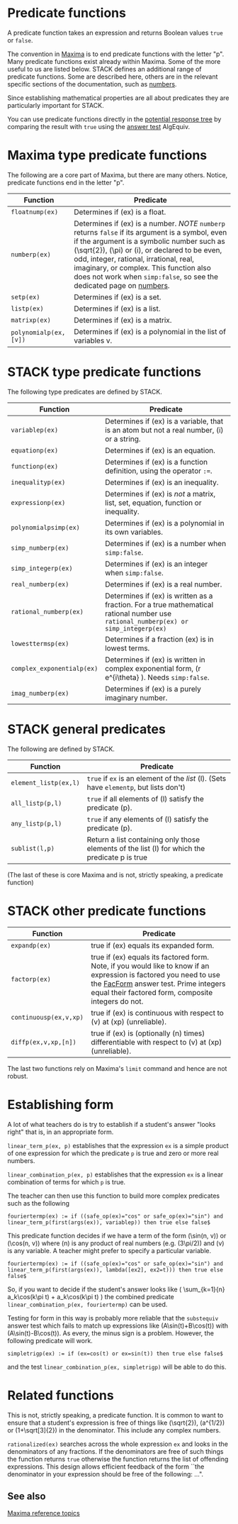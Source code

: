 # Predicate functions

A predicate function takes an expression and returns Boolean values `true` or `false`.

The convention in [Maxima](Maxima_background.md) is to end predicate
functions with the letter "p". Many predicate functions exist
already within Maxima.  Some of the more useful to us are
listed below.   STACK defines an additional range of predicate
functions.  Some are described here, others are in the relevant specific sections of the documentation, such as [numbers](Numbers.md).

Since establishing mathematical properties are all about predicates they are particularly important for STACK.

You can use predicate functions directly in the [potential response tree](../Authoring/Potential_response_trees.md) by comparing the result with `true` using the
[answer test](../Authoring/Answer_Tests/index.md) AlgEquiv.

# Maxima type predicate functions #

The following are a core part of Maxima, but there are many others.  Notice, predicate functions end in the letter "p".

| Function                | Predicate
| ----------------------- | ----------------------------------------------------------------------------------------------------------------------------------------------------------------------------------------------------------------------------------------------------------------------------------------------------------------------------------------------------------
| `floatnump(ex)`         | Determines if \(ex\) is a float.
| `numberp(ex)`           | Determines if \(ex\) is a number.  _NOTE_ `numberp` returns `false` if its argument is a symbol, even if the argument is a symbolic number such as \(\sqrt{2}\), \(\pi\) or \(i\), or declared to be even, odd, integer, rational, irrational, real, imaginary, or complex.   This function also does not work when `simp:false`, so see the dedicated page on [numbers](Numbers.md).
| `setp(ex)`              | Determines if \(ex\) is a set.
| `listp(ex)`             | Determines if \(ex\) is a list.
| `matrixp(ex)`           | Determines if \(ex\) is a matrix.
| `polynomialp(ex,[v])`   | Determines if \(ex\) is a polynomial in the list of variables v.

# STACK type predicate functions

The following type predicates are defined by STACK.

| Function                   | Predicate
| -------------------------- | ----------------------------------------------------------------------------------------------------------------------------------------------------------------------------------------------------------------------------------------------------------------------------------------------------------------------------------------------------------
| `variablep(ex)`            | Determines if \(ex\) is a variable, that is an atom but not a real number, \(i\) or a string.
| `equationp(ex)`            | Determines if \(ex\) is an equation.
| `functionp(ex)`            | Determines if \(ex\) is a function definition, using the operator `:=`.
| `inequalityp(ex)`          | Determines if \(ex\) is an inequality.
| `expressionp(ex)`          | Determines if \(ex\) is _not_ a matrix, list, set, equation, function or inequality.
| `polynomialpsimp(ex)`      | Determines if \(ex\) is a polynomial in its own variables.
| `simp_numberp(ex)`         | Determines if \(ex\) is a number when `simp:false`.
| `simp_integerp(ex)`        | Determines if \(ex\) is an integer when `simp:false`.
| `real_numberp(ex)`         | Determines if \(ex\) is a real number.
| `rational_numberp(ex)`     | Determines if \(ex\) is written as a fraction.  For a true mathematical rational number use `rational_numberp(ex) or simp_integerp(ex)`
| `lowesttermsp(ex)`         | Determines if a fraction \(ex\) is in lowest terms.
| `complex_exponentialp(ex)` | Determines if \(ex\) is written in complex exponential form, \(r e^{i\theta} \).  Needs `simp:false`.
| `imag_numberp(ex)`         | Determines if \(ex\) is a purely imaginary number.

# STACK general predicates #

The following are defined by STACK.

| Function              | Predicate
| --------------------- | ------------------------------------------------------------------------------------------------
| `element_listp(ex,l)` | `true` if `ex` is an element of the _list_ \(l\).  (Sets have `elementp`, but lists don't)
| `all_listp(p,l)`      | `true` if all elements of \(l\) satisfy the predicate \(p\).
| `any_listp(p,l)`      | `true` if any elements of \(l\) satisfy the predicate \(p\).
| `sublist(l,p)`        | Return a list containing only those elements of the list \(l\) for which the predicate p is true

(The last of these is core Maxima and is not, strictly speaking, a predicate function)

# STACK other predicate functions #

| Function                  | Predicate
| ------------------------- | ----------------------------------------------------------------------------------------------------------------------------------------------------------------------------------------------------
| `expandp(ex)`             | true if \(ex\) equals its expanded form.
| `factorp(ex) `            | true if \(ex\) equals its factored form.  Note, if you would like to know if an expression is factored you need to use the [FacForm](../Authoring/Answer_Tests/index.md#Form) answer test.  Prime integers equal their factored form, composite integers do not.
| `continuousp(ex,v,xp) `   | true if \(ex\) is continuous with respect to \(v\) at \(xp\) (unreliable).
| `diffp(ex,v,xp,[n]) `     | true if \(ex\) is (optionally \(n\) times) differentiable with respect to \(v\) at \(xp\) (unreliable).

The last two functions rely on Maxima's `limit` command and hence are not robust.

# Establishing form #

A lot of what teachers do is try to establish if a student's answer "looks right" that is, in an appropriate form.

`linear_term_p(ex, p)` establishes that the expression `ex` is a simple product of one expression for which the predicate `p` is true and zero or more real numbers.

`linear_combination_p(ex, p)` establishes that the expression `ex` is a linear combination of terms for which `p` is true.

The teacher can then use this function to build more complex predicates such as the following

    fouriertermp(ex) := if ((safe_op(ex)="cos" or safe_op(ex)="sin") and linear_term_p(first(args(ex)), variablep)) then true else false$

This predicate function decides if we have a term of the form \(\sin(n\, v)\) or \(\cos(n\, v)\) where \(n\) is any product of real numbers (e.g. \(3\pi/2\)) and \(v\) is any variable.  A teacher might prefer to specify a particular variable.

    fouriertermp(ex) := if ((safe_op(ex)="cos" or safe_op(ex)="sin") and linear_term_p(first(args(ex)), lambda([ex2], ex2=t))) then true else false$

So, if you want to decide if the student's answer looks like \( \sum_{k=1}{n} a_k\cos(k\pi t) + a_k\cos(k\pi t) \) the combined predicate `linear_combination_p(ex, fouriertermp)` can be used.

Testing for form in this way is probably more reliable that the `substequiv` answer test which fails to match up expressions like \(A\sin(t)+B\cos(t)\) with \(A\sin(t)-B\cos(t)\).  As every, the minus sign is a problem.  However, the following predicate will work.

    simpletrigp(ex) := if (ex=cos(t) or ex=sin(t)) then true else false$

and the test `linear_combination_p(ex, simpletrigp)` will be able to do this.


# Related functions #

This is not, strictly speaking, a predicate function.  It is common to want to ensure that a student's expression is free of things like \(\sqrt{2}\), \(a^{1/2}\) or \(1+\sqrt[3]{2}\) in the denominator.  This include any complex numbers.

`rationalized(ex)` searches across the whole expression `ex` and looks in the denominators of any fractions.  If the denominators are free of such things the function returns `true` otherwise the function returns the list of offending expressions.  This design allows efficient feedback of the form ``the denominator in your expression should be free of the following: ...".

## See also

[Maxima reference topics](index.md#reference.md)
